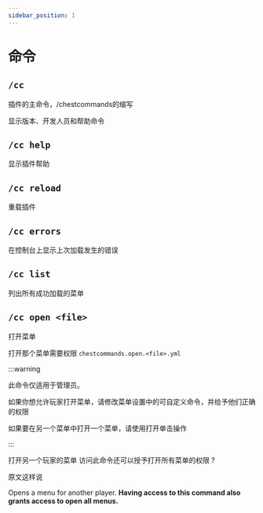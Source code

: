 ```yaml
---
sidebar_position: 1
---
```


# 命令

## `/cc`
插件的主命令，/chestcommands的缩写

显示版本、开发人员和帮助命令

## `/cc help`
显示插件帮助

## `/cc reload`
重载插件

## `/cc errors`
在控制台上显示上次加载发生的错误

## `/cc list`
列出所有成功加载的菜单

## `/cc open <file>`
打开菜单

打开那个菜单需要权限 `chestcommands.open.<file>.yml`

:::warning

此命令仅适用于管理员。

如果你想允许玩家打开菜单，请修改菜单设置中的可自定义命令，并给予他们正确的权限

如果要在另一个菜单中打开一个菜单，请使用打开单击操作

:::

打开另一个玩家的菜单 访问此命令还可以授予打开所有菜单的权限 ?

原文这样说

Opens a menu for another player. **Having access to this command also grants access to open all menus.**